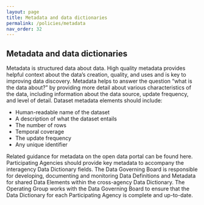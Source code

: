 ```yaml
---
layout: page
title: Metadata and data dictionaries 
permalink: /policies/metadata
nav_order: 32
---
```


## Metadata and data dictionaries 

Metadata is structured data about data. High quality metadata provides helpful context about the data’s creation, quality, and uses and is key to improving data discovery. Metadata helps to answer the question “what is the data about?” by providing more detail about various characteristics of the data, including information about the data source, update frequency, and level of detail. Dataset metadata elements should include:

- Human-readable name of the dataset
- A description of what the dataset entails 
- The number of rows 
- Temporal coverage 
- The update frequency  
- Any unique identifier

Related guidance for metadata on the open data portal can be found here. Participating Agencies should provide key metadata to accompany the interagency Data Dictionary fields. The Data Governing Board is responsible for developing, documenting and monitoring Data Definitions and Metadata for shared Data Elements within the cross-agency Data Dictionary. The Operating Group works with the Data Governing Board to ensure that the Data Dictionary for each Participating Agency is complete and up-to-date. 
